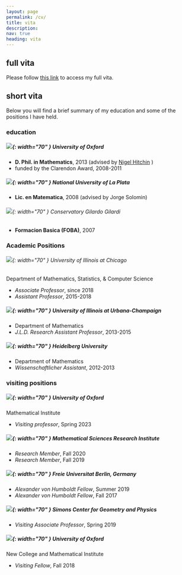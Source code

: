 ```yaml
---
layout: page
permalink: /cv/
title: vita
description: 
nav: true
heading: vita
---
```


## full vita

Please follow [this link]({{site.baseurl}}/assets/pdf/Schaposnik_CV_2021.pdf) to access my full vita.

## short vita

Below you will find a brief summary of my education and some of the positions I have held.

### education

##### ![]({{site.baseurl}}/assets/img/oxford.png){: width="70" } University of Oxford

* **D. Phil. in Mathematics**, 2013 (advised by [Nigel Hitchin](https://people.maths.ox.ac.uk/hitchin/) )
* funded by the Clarendon Award, 2008-2011

##### ![]({{site.baseurl}}/assets/img/laplata.jpg){: width="70" } National University of La Plata

* **Lic. en Matematica**, 2008 (advised by Jorge Solomin)

###### ![]({{site.baseurl}}/assets/img/conservatorio.jpg){: width="70" } Conservatory Gilardo Gilardi

* **Formacion Basica (FOBA)**, 2007

### Academic Positions 

###### ![]({{site.baseurl}}/assets/img/UIC.png){: width="70" } University of Illinois at Chicago
Department of Mathematics, Statistics, & Computer Science

* *Associate Professor*, since 2018
* *Assistant Professor*, 2015-2018

##### ![]({{site.baseurl}}/assets/img/UIUC.png){: width="70" } University of Illinois at Urbana-Champaign

* Department of Mathematics
* *J.L.D. Research Assistant Professor*, 2013-2015

##### ![]({{site.baseurl}}/assets/img/Heidelberg.png){: width="70" } Heidelberg University

* Department of Mathematics
* *Wissenschaftlicher Assistant*, 2012-2013


### visiting positions

##### ![]({{site.baseurl}}/assets/img/oxford.png){: width="70" } University of Oxford
Mathematical Institute

* *Visiting professor*, Spring 2023

##### ![]({{site.baseurl}}/assets/img/msri.png){: width="70" } Mathematical Sciences Research Institute

* *Research Member*, Fall 2020
* *Research Member*, Fall 2019

##### ![]({{site.baseurl}}/assets/img/berlin.png){: width="70" } Freie Universitat Berlin, Germany

* *Alexander von Humboldt Fellow*, Summer 2019
* *Alexander von Humboldt Fellow*, Fall 2017

##### ![]({{site.baseurl}}/assets/img/simons.jfif){: width="70" } Simons Center for Geometry and Physics

* *Visiting Associate Professor*, Spring 2019

##### ![]({{site.baseurl}}/assets/img/oxford.png){: width="70" } University of Oxford
New College and Mathematical Institute

* *Visiting Fellow*, Fall 2018